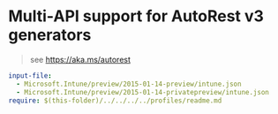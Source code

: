 # Multi-API support for AutoRest v3 generators

> see https://aka.ms/autorest

``` yaml $(enable-multi-api)
input-file:
  - Microsoft.Intune/preview/2015-01-14-preview/intune.json
  - Microsoft.Intune/preview/2015-01-14-privatepreview/intune.json
require: $(this-folder)/../../../../profiles/readme.md
```
